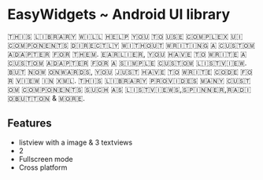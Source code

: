 
# EasyWidgets ~ Android UI library

🇹‌🇭‌🇮‌🇸‌ 🇱‌🇮‌🇧‌🇷‌🇦‌🇷‌🇾‌ 🇼‌🇮‌🇱‌🇱‌ 🇭‌🇪‌🇱‌🇵‌ 🇾‌🇴‌🇺‌ 🇹‌🇴‌ 🇺‌🇸‌🇪‌ 🇨‌🇴‌🇲‌🇵‌🇱‌🇪‌🇽‌ 🇺‌🇮‌ 🇨‌🇴‌🇲‌🇵‌🇴‌🇳‌🇪‌🇳‌🇹‌🇸‌ 🇩‌🇮‌🇷‌🇪‌🇨‌🇹‌🇱‌🇾‌ 🇼‌🇮‌🇹‌🇭‌🇴‌🇺‌🇹‌ 🇼‌🇷‌🇮‌🇹‌🇮‌🇳‌🇬‌ 🇦‌ 🇨‌🇺‌🇸‌🇹‌🇴‌🇲‌ 🇦‌🇩‌🇦‌🇵‌🇹‌🇪‌🇷‌ 🇫‌🇴‌🇷‌ 🇹‌🇭‌🇪‌🇲‌. 🇪‌🇦‌🇷‌🇱‌🇮‌🇪‌🇷‌, 🇾‌🇴‌🇺‌ 🇭‌🇦‌🇻‌🇪‌ 🇹‌🇴‌ 🇼‌🇷‌🇮‌🇹‌🇪‌ 🇦‌ 🇨‌🇺‌🇸‌🇹‌🇴‌🇲‌ 🇦‌🇩‌🇦‌🇵‌🇹‌🇪‌🇷‌ 🇫‌🇴‌🇷‌ 🇦‌ 🇸‌🇮‌🇲‌🇵‌🇱‌🇪‌ 🇨‌🇺‌🇸‌🇹‌🇴‌🇲‌ 🇱‌🇮‌🇸‌🇹‌🇻‌🇮‌🇪‌🇼‌. 🇧‌🇺‌🇹‌ 🇳‌🇴‌🇼‌ 🇴‌🇳‌🇼‌🇦‌🇷‌🇩‌🇸‌, 🇾‌🇴‌🇺‌ 🇯‌🇺‌🇸‌🇹‌ 🇭‌🇦‌🇻‌🇪‌ 🇹‌🇴‌ 🇼‌🇷‌🇮‌🇹‌🇪‌ 🇨‌🇴‌🇩‌🇪‌ 🇫‌🇴‌🇷‌ 🇻‌🇮‌🇪‌🇼‌ 🇮‌🇳‌ 🇽‌🇲‌🇱‌. 🇹‌🇭‌🇮‌🇸‌ 🇱‌🇮‌🇧‌🇷‌🇦‌🇷‌🇾‌ 🇵‌🇷‌🇴‌🇻‌🇮‌🇩‌🇪‌🇸‌ 🇲‌🇦‌🇳‌🇾‌ 🇨‌🇺‌🇸‌🇹‌🇴‌🇲‌ 🇨‌🇴‌🇲‌🇵‌🇴‌🇳‌🇪‌🇳‌🇹‌🇸‌ 🇸‌🇺‌🇨‌🇭‌ 🇦‌🇸‌ 🇱‌🇮‌🇸‌🇹‌🇻‌🇮‌🇪‌🇼‌🇸‌,🇸‌🇵‌🇮‌🇳‌🇳‌🇪‌🇷‌,🇷‌🇦‌🇩‌🇮‌🇴‌🇧‌🇺‌🇹‌🇹‌🇴‌🇳‌ & 🇲‌🇴‌🇷‌🇪‌.

## Features

- listview with a image & 3 textviews
- 2
- Fullscreen mode
- Cross platform

  
